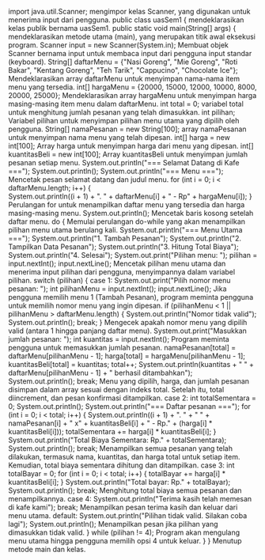 import java.util.Scanner; 
    mengimpor kelas Scanner, yang digunakan untuk menerima input dari pengguna.
public class uasSem1 {
    mendeklarasikan kelas publik bernama uasSem1.
public static void main(String[] args) {
   mendeklarasikan metode utama (main), yang merupakan titik awal eksekusi program.
Scanner input = new Scanner(System.in);
    Membuat objek Scanner bernama input untuk membaca input dari pengguna input standar (keyboard).
String[] daftarMenu = {"Nasi Goreng", "Mie Goreng", "Roti Bakar", "Kentang Goreng", "Teh Tarik", "Cappucino", "Chocolate Ice"};
    Mendeklarasikan array daftarMenu untuk menyimpan nama-nama item menu yang tersedia.
int[] hargaMenu = {20000, 15000, 12000, 10000, 8000, 20000, 25000};
    Mendeklarasikan array hargaMenu untuk menyimpan harga masing-masing item menu dalam daftarMenu.
int total = 0; 
    variabel total untuk menghitung jumlah pesanan yang telah dimasukkan.
int pilihan; 
   Variabel pilihan  untuk menyimpan pilihan menu utama yang dipilih oleh pengguna.
String[] namaPesanan = new String[100];
    array namaPesanan untuk menyimpan nama menu yang telah dipesan.
int[] harga = new int[100];
    Array harga untuk menyimpan harga dari menu yang dipesan.
int[] kuantitasBeli = new int[100];
    Array kuantitasBeli untuk menyimpan jumlah pesanan setiap menu.
 System.out.println("=== Selamat Datang di Kafe ===");
 System.out.println();
 System.out.println("=== Menu ===");
    Mencetak pesan selamat datang dan judul menu.
 for (int i = 0; i < daftarMenu.length; i++) {  
        System.out.println((i + 1) + ". " + daftarMenu[i] + " - Rp" + hargaMenu[i]); 
 }
    Perulangan for untuk menampilkan daftar menu yang tersedia dan harga masing-masing menu.
System.out.println();
    Mencetak baris kosong setelah daftar menu.
 do {
    Memulai perulangan do-while yang akan menampilkan pilihan menu utama berulang kali.
System.out.println("=== Menu Utama ===");
System.out.println("1. Tambah Pesanan");
System.out.println("2. Tampilkan Data Pesanan");
System.out.println("3. Hitung Total Biaya");
System.out.println("4. Selesai");
 System.out.print("Pilihan menu: ");
 pilihan = input.nextInt();
 input.nextLine();
    Mencetak pilihan menu utama dan menerima input pilihan dari pengguna, menyimpannya dalam variabel pilihan.
switch (pilihan) {
    case 1:
     System.out.print("Pilih nomor menu pesanan: ");
     int pilihanMenu = input.nextInt();
     input.nextLine();
        Jika pengguna memilih menu 1 (Tambah Pesanan), program meminta pengguna untuk memilih nomor menu yang ingin dipesan.
     if (pilihanMenu < 1 || pilihanMenu > daftarMenu.length) {
        System.out.println("Nomor tidak valid");
        System.out.println();
        break;
        }
        Mengecek apakah nomor menu yang dipilih valid (antara 1 hingga panjang daftar menu).
     System.out.print("Masukkan jumlah pesanan: ");
     int kuantitas = input.nextInt();
        Program meminta pengguna untuk memasukkan jumlah pesanan.
    namaPesanan[total] = daftarMenu[pilihanMenu - 1];
    harga[total] = hargaMenu[pilihanMenu - 1];
    kuantitasBeli[total] = kuantitas;
    total++;
    System.out.println(kuantitas + " " + daftarMenu[pilihanMenu - 1] + " berhasil ditambahkan");
    System.out.println();
    break;
        Menu yang dipilih, harga, dan jumlah pesanan disimpan dalam array sesuai dengan indeks total. Setelah itu, total diincrement, dan pesan konfirmasi ditampilkan.
    case 2:
     int totalSementara = 0;
     System.out.println();
     System.out.println("=== Daftar pesanan ===");
       for (int i = 0; i < total; i++) {
            System.out.println((i + 1) + ". " + " " + namaPesanan[i] + " x" + kuantitasBeli[i] + " - Rp." + (harga[i] * kuantitasBeli[i]));
            totalSementara += harga[i] * kuantitasBeli[i];
            }
           System.out.println("Total Biaya Sementara: Rp." + totalSementara);
           System.out.println();
           break;
        Menampilkan semua pesanan yang telah dilakukan, termasuk nama, kuantitas, dan harga total untuk setiap item. Kemudian, total biaya sementara dihitung dan ditampilkan.
    case 3:
      int totalBayar = 0;
        for (int i = 0; i < total; i++) {
            totalBayar += harga[i] * kuantitasBeli[i];
            }
            System.out.println("Total bayar: Rp." + totalBayar);
            System.out.println();
            break;
        Menghitung total biaya semua pesanan dan menampilkannya.
    case 4:
     System.out.println("Terima kasih telah memesan di kafe kami");
     break;
        Menampilkan pesan terima kasih dan keluar dari menu utama.
    default:
    System.out.println("Pilihan tidak valid. Silakan coba lagi");
    System.out.println();
        Menampilkan pesan jika pilihan yang dimasukkan tidak valid.
 } while (pilihan != 4);
    Program akan mengulang menu utama hingga pengguna memilih opsi 4 untuk keluar.
    }
}
    Menutup metode main dan kelas.










   

 




 


  


 